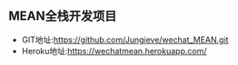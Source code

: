 ## MEAN全栈开发项目
- GIT地址:https://github.com/Jungieve/wechat_MEAN.git<br>
- Heroku地址:https://wechatmean.herokuapp.com/